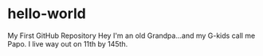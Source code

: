 # hello-world
My First GitHub Repository
Hey I'm an old Grandpa...and my G-kids call me Papo.
I live way out on 11th by 145th.
